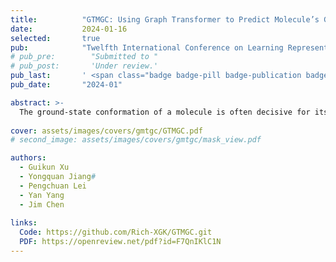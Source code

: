 ```yaml
---
title:          "GTMGC: Using Graph Transformer to Predict Molecule’s Ground-State Conformation"
date:           2024-01-16
selected:       true
pub:            "Twelfth International Conference on Learning Representations"
# pub_pre:        "Submitted to "
# pub_post:       'Under review.'
pub_last:       ' <span class="badge badge-pill badge-publication badge-success">ICLR24 Spotlight</span>'
pub_date:       "2024-01"

abstract: >-
  The ground-state conformation of a molecule is often decisive for its properties. However, experimental or computational methods, such as density functional theory (DFT), are time-consuming and labor-intensive for obtaining this conformation. Deep learning (DL) based molecular representation learning (MRL) has made significant advancements in molecular modeling and has achieved remarkable results in various tasks. Consequently, it has emerged as a promising approach for directly predicting the ground-state conformation of molecules. In this regard, we introduce GTMGC, a novel network based on Graph-Transformer (GT) that seamlessly predicts the spatial configuration of molecules in a 3D space from their 2D topological architecture in an end-to-end manner. Moreover, we propose a novel self-attention mechanism called Molecule Structural Residual Self-Attention (MSRSA) for molecular structure modeling. This mechanism not only guarantees high model performance and easy implementation but also lends itself well to other molecular modeling tasks. Our method has been evaluated on the Molecule3D benchmark dataset and the QM9 dataset. Experimental results demonstrate that our approach achieves remarkable performance and outperforms current state-of-the-art methods as well as the widely used open-source software RDkit.
  
cover: assets/images/covers/gmtgc/GTMGC.pdf
# second_image: assets/images/covers/gmtgc/mask_view.pdf

authors:
  - Guikun Xu
  - Yongquan Jiang#
  - Pengchuan Lei
  - Yan Yang
  - Jim Chen
  
links:
  Code: https://github.com/Rich-XGK/GTMGC.git
  PDF: https://openreview.net/pdf?id=F7QnIKlC1N
---
```


